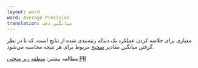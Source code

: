 ```yaml
---
layout: word
word: Average Precision
translation: میانگین دقت
---
```


معیاری برای خلاصه کردن عملکرد یک دنباله‌ رتبه‌بندی شده از نتایج است، که با در نظر گرفتن میانگین مقادیر [صحیح](/P/precision/) مربوط برای هر نتیجه محاسبه می‌شود.

مطالعه بیشتر: [منطقه زیر منحنی PR ](/A/area_under_the_pr_curve)
